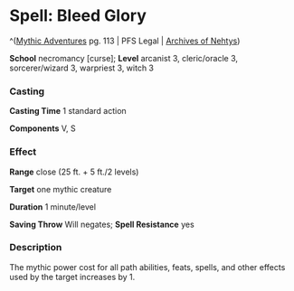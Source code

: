 # Spell: Bleed Glory

^([Mythic Adventures][ss-bleed-glory] pg. 113 | PFS Legal | [Archives of Nehtys][sn-bleed-glory])

**School** necromancy [curse]; **Level** arcanist 3, cleric/oracle 3, sorcerer/wizard 3, warpriest 3, witch 3

### Casting

**Casting Time** 1 standard action  

**Components** V, S

### Effect

**Range** close (25 ft. + 5 ft./2 levels)  

**Target** one mythic creature  

**Duration** 1 minute/level  

**Saving Throw** Will negates; **Spell Resistance** yes

### Description

The mythic power cost for all path abilities, feats, spells, and other effects used by the target increases by 1.

[ss-bleed-glory]: http://paizo.com/products/btpy8ywe
[sn-bleed-glory]: http://www.archivesofnethys.com/SpellDisplay.aspx?ItemName=Bleed%20Glory